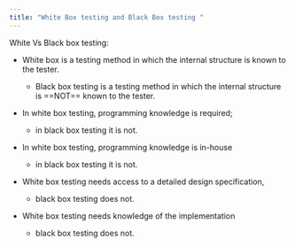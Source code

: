 ```yaml
---
title: "White Box testing and Black Box testing "
--- 
```

White Vs Black box testing:

- White box is a testing method in which the internal structure is known to the tester.  
  
	- Black box testing is a testing method in which the internal structure is ==NOT== known to the tester.  
  
- In white box testing, programming knowledge is required;
	-  in black box testing it is not.  
  
- In white box testing, programming knowledge is in-house
	-  in black box   testing it is not.  
  
- White box testing needs access to a detailed design specification, 
	- black box testing does not.  
  
- White box testing needs knowledge of the implementation
	-  black box testing does not.

